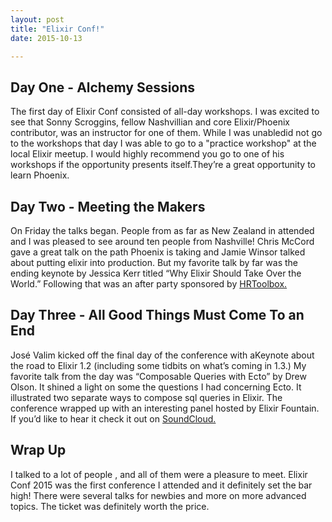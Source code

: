 ```yaml
---
layout: post
title: "Elixir Conf!"
date: 2015-10-13

---
```

## Day One - Alchemy Sessions

The first day of Elixir Conf consisted of all-day workshops. I was excited to see that Sonny
Scroggins, fellow Nashvillian and core Elixir/Phoenix contributor, was an instructor for one of them.
While I was unabledid not go to the workshops that day I was able to go to a
"practice workshop" at the local Elixir meetup. I would highly
recommend you go to one of his workshops if the opportunity presents
itself.They’re a great opportunity to learn Phoenix.

## Day Two - Meeting the Makers

On Friday the talks began. People from as far as New
Zealand in attended and I was pleased to see around ten people from Nashville! Chris McCord gave a great talk on the path Phoenix is taking and Jamie Winsor talked about putting elixir into production. But my favorite  talk by far was the ending keynote by Jessica Kerr titled “Why Elixir Should Take Over the World.” Following that was an after party sponsored by  [HRToolbox.](http://www.hrtoolbox.com/)

## Day Three - All Good Things Must Come To an End

José Valim kicked off the final day of the conference with aKeynote about the road to Elixir 1.2 (including some tidbits on what’s coming in 1.3.) My favorite talk from the day was “Composable Queries with Ecto” by Drew Olson. It shined a light on some the questions I had concerning Ecto. It illustrated two separate ways to compose sql queries in Elixir. The conference wrapped up with an interesting panel hosted by Elixir Fountain. If you’d like to hear it check it out on  [SoundCloud.](https://soundcloud.com/elixirfountain)

## Wrap Up

 I talked to a lot of people , and all of them were a pleasure to meet. Elixir Conf 2015 was the first conference I attended and it definitely set the bar high! There were several talks for newbies and more on more advanced topics. The ticket was definitely worth the price.
